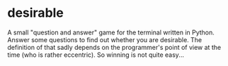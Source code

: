 # desirable

A small "question and answer" game for the terminal written in Python. Answer some questions to find out whether
you are desirable. The definition of that sadly depends on the programmer's point of view at the time (who is rather eccentric).
So winning is not quite easy...
